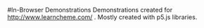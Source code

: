 #In-Browser Demonstrations
Demonstrations created for http://www.learncheme.com/ . Mostly created with p5.js libraries.

